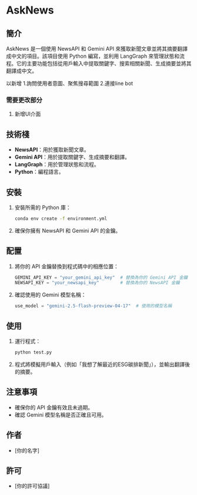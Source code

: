 # AskNews

## 簡介

AskNews 是一個使用 NewsAPI 和 Gemini API 來獲取新聞文章並將其摘要翻譯成中文的項目。該項目使用 Python 編寫，並利用 LangGraph 來管理狀態和流程。它的主要功能包括從用戶輸入中提取關鍵字、搜索相關新聞、生成摘要並將其翻譯成中文。

以新增
1.詢問使用者意圖、聚焦搜尋範圍
2.連接line bot

### 需要更改部分
1. 新增UI介面

## 技術棧

- **NewsAPI**：用於獲取新聞文章。
- **Gemini API**：用於提取關鍵字、生成摘要和翻譯。
- **LangGraph**：用於管理狀態和流程。
- **Python**：編程語言。

## 安裝

1. 安裝所需的 Python 庫：

   ```bash
   conda env create -f environment.yml
   ```

2. 確保你擁有 NewsAPI 和 Gemini API 的金鑰。

## 配置

1. 將你的 API 金鑰替換到程式碼中的相應位置：

   ```python
   GEMINI_API_KEY = "your_gemini_api_key"  # 替換為你的 Gemini API 金鑰
   NEWSAPI_KEY = "your_newsapi_key"        # 替換為你的 NewsAPI 金鑰
   ```

2. 確認使用的 Gemini 模型名稱：

   ```python
   use_model = "gemini-2.5-flash-preview-04-17"  # 使用的模型名稱
   ```

## 使用

1. 運行程式：

   ```bash
   python test.py
   ```

2. 程式將模擬用戶輸入（例如「我想了解最近的ESG碳排新聞」），並輸出翻譯後的摘要。

## 注意事項

- 確保你的 API 金鑰有效且未過期。
- 確認 Gemini 模型名稱是否正確且可用。


## 作者

- \[你的名字\]

## 許可

- \[你的許可協議\]
